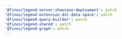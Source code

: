 ```yaml
---
'@finos/legend-server-showcase-deployment': patch
'@finos/legend-extension-dsl-data-space': patch
'@finos/legend-query-builder': patch
'@finos/legend-shared': patch
'@finos/legend-graph': patch
---
```

